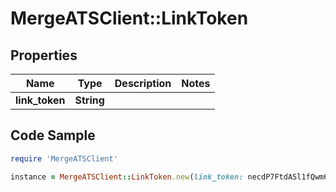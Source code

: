 # MergeATSClient::LinkToken

## Properties

Name | Type | Description | Notes
------------ | ------------- | ------------- | -------------
**link_token** | **String** |  | 

## Code Sample

```ruby
require 'MergeATSClient'

instance = MergeATSClient::LinkToken.new(link_token: necdP7FtdASl1fQwm62be2_dM4wBG8_GactqoUV0)
```


